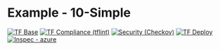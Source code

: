 # Example - 10-Simple

<!--.test-westeurope-test-start-->
[![TF Base](https://img.shields.io/static/v1?logo=terraform&style=plastic&label=TF%20Base&message=✓%203%20|✗%200%20|▲%201|➝%200&color=yellow)](https://github.com/Ontracon/tfm-azr-storage-account/actions/runs/3225203819)
[![TF Compliance (tflint)](https://img.shields.io/static/v1?logo=terraform&style=plastic&label=TF%20Compliance%20(tflint)&message=✓%20Success&color=success)](https://github.com/Ontracon/tfm-azr-storage-account/actions/runs/3225203819)
[![Security (Checkov)](https://img.shields.io/static/v1?logo=terraform&style=plastic&label=Security%20(Checkov)&message=✓%2011%20|✗%200%20|▲%201|➝%200&color=yellow)](https://github.com/Ontracon/tfm-azr-storage-account/actions/runs/3225203819)
[![TF Deploy](https://img.shields.io/static/v1?logo=terraform&style=plastic&label=TF%20Deploy&message=✓%205%20|✗%200%20|▲%201|➝%200&color=yellow)](https://github.com/Ontracon/tfm-azr-storage-account/actions/runs/3225203819)
[![Inspec - azure](https://img.shields.io/static/v1?logo=chef&style=plastic&label=Inspec%20-%20azure&message=✓%205%20|✗%200%20|▲%200|➝%200&color=success)](https://github.com/Ontracon/tfm-azr-storage-account/actions/runs/3225203819)
<!--.test-westeurope-test-end-->
